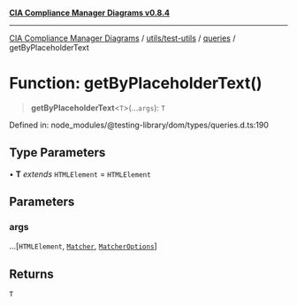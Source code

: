 [**CIA Compliance Manager Diagrams v0.8.4**](../../../../../README.md)

***

[CIA Compliance Manager Diagrams](../../../../../modules.md) / [utils/test-utils](../../../README.md) / [queries](../README.md) / getByPlaceholderText

# Function: getByPlaceholderText()

> **getByPlaceholderText**\<`T`\>(...`args`): `T`

Defined in: node\_modules/@testing-library/dom/types/queries.d.ts:190

## Type Parameters

• **T** *extends* `HTMLElement` = `HTMLElement`

## Parameters

### args

...\[`HTMLElement`, [`Matcher`](../../../type-aliases/Matcher.md), [`MatcherOptions`](../../../interfaces/MatcherOptions.md)\]

## Returns

`T`
